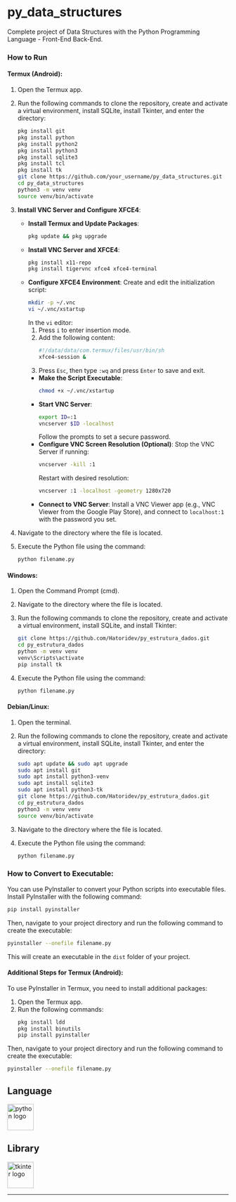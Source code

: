 # py_data_structures

Complete project of Data Structures with the Python Programming Language - Front-End Back-End.

### How to Run

#### Termux (Android):
1. Open the Termux app.
2. Run the following commands to clone the repository, create and activate a virtual environment, install SQLite, install Tkinter, and enter the directory:
   ```bash
   pkg install git
   pkg install python
   pkg install python2
   pkg install python3
   pkg install sqlite3
   pkg install tcl
   pkg install tk
   git clone https://github.com/your_username/py_data_structures.git
   cd py_data_structures
   python3 -m venv venv
   source venv/bin/activate
   ```

3. **Install VNC Server and Configure XFCE4**:
   - **Install Termux and Update Packages**:
     ```bash
     pkg update && pkg upgrade
     ```
   - **Install VNC Server and XFCE4**:
     ```bash
     pkg install x11-repo
     pkg install tigervnc xfce4 xfce4-terminal
     ```
   - **Configure XFCE4 Environment**:
     Create and edit the initialization script:
     ```bash
     mkdir -p ~/.vnc
     vi ~/.vnc/xstartup
     ```
     In the `vi` editor:
     1. Press `i` to enter insertion mode.
     2. Add the following content:
        ```bash
        #!/data/data/com.termux/files/usr/bin/sh
        xfce4-session &
        ```
     3. Press `Esc`, then type `:wq` and press `Enter` to save and exit.
     - **Make the Script Executable**:
       ```bash
       chmod +x ~/.vnc/xstartup
       ```
     - **Start VNC Server**:
       ```bash
       export ID=:1
       vncserver $ID -localhost
       ```
       Follow the prompts to set a secure password.
     - **Configure VNC Screen Resolution (Optional)**:
       Stop the VNC Server if running:
       ```bash
       vncserver -kill :1
       ```
       Restart with desired resolution:
       ```bash
       vncserver :1 -localhost -geometry 1280x720
       ```
     - **Connect to VNC Server**:
       Install a VNC Viewer app (e.g., VNC Viewer from the Google Play Store), and connect to `localhost:1` with the password you set.

4. Navigate to the directory where the file is located.
5. Execute the Python file using the command:
   ```bash
   python filename.py
   ```

#### Windows:
1. Open the Command Prompt (cmd).
2. Navigate to the directory where the file is located.
3. Run the following commands to clone the repository, create and activate a virtual environment, install SQLite, and install Tkinter:
   ```bash
   git clone https://github.com/Hatoridev/py_estrutura_dados.git
   cd py_estrutura_dados
   python -m venv venv
   venv\Scripts\activate
   pip install tk
   ```

4. Execute the Python file using the command:
   ```bash
   python filename.py
   ```

#### Debian/Linux:
1. Open the terminal.
2. Run the following commands to clone the repository, create and activate a virtual environment, install SQLite, install Tkinter, and enter the directory:
   ```bash
   sudo apt update && sudo apt upgrade
   sudo apt install git
   sudo apt install python3-venv
   sudo apt install sqlite3
   sudo apt install python3-tk
   git clone https://github.com/Hatoridev/py_estrutura_dados.git
   cd py_estrutura_dados
   python3 -m venv venv
   source venv/bin/activate
   ```

3. Navigate to the directory where the file is located.
4. Execute the Python file using the command:
   ```bash
   python filename.py
   ```

### How to Convert to Executable:

You can use PyInstaller to convert your Python scripts into executable files. Install PyInstaller with the following command:

```bash
pip install pyinstaller
```

Then, navigate to your project directory and run the following command to create the executable:

```bash
pyinstaller --onefile filename.py
```

This will create an executable in the `dist` folder of your project.

#### Additional Steps for Termux (Android):
To use PyInstaller in Termux, you need to install additional packages:

1. Open the Termux app.
2. Run the following commands:
   ```bash
   pkg install ldd
   pkg install binutils
   pip install pyinstaller
   ```

Then, navigate to your project directory and run the following command to create the executable:

```bash
pyinstaller --onefile filename.py
```

## Language

 <div align="left">
  <img src="https://cdn.jsdelivr.net/gh/devicons/devicon/icons/python/python-original.svg" height="60" alt="python logo"  />
</div>

## Library

<div align="left">
  <img src="https://cdn.jsdelivr.net/gh/devicons/devicon/icons/tkinter/tkinter-original.svg" height="60" alt="tkinter logo" />
</div>

---
